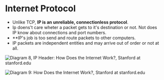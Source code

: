 # Internet Protocol

- Unlike TCP, **IP is an unreliable, connectionless protocol**.
- Ip doens't care wheter a packet gets to it's destination or not. Not does IP know about connections and port numbers.
- \*\*IP's job is too send and route packets to other computers.
- IP packets are independent entities and may arrive out of order or not at all.

![Diagram 8, IP Header: How Does the Internet Work?, Stanford at stanford.edu](https://web.stanford.edu/class/msande91si/www-spr04/readings/week1/InternetWhitepaper_files/ruswp_diag8.gif)

![Diagram 9: How Does the Internet Work?, Stanford at stanford.edu](https://web.stanford.edu/class/msande91si/www-spr04/readings/week1/InternetWhitepaper_files/ruswp_diag9.gif)

